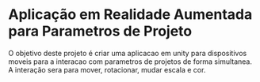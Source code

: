 # Aplicação em Realidade Aumentada para Parametros de Projeto
O objetivo deste projeto é criar uma aplicacao em unity para dispositivos moveis para a interacao com parametros de projetos de forma simultanea. A interação sera para mover, rotacionar, mudar escala e cor.
